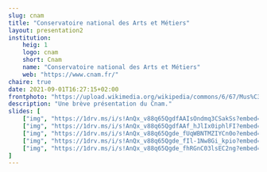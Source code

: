 ```yaml
---
slug: cnam
title: "Conservatoire national des Arts et Métiers"
layout: presentation2
institution:
    heig: 1
    logo: cnam
    short: Cnam
    name: "Conservatoire national des Arts et Métiers"
    web: "https://www.cnam.fr/"
chaire: true
date: 2021-09-01T16:27:15+02:00
frontphoto: "https://upload.wikimedia.org/wikipedia/commons/6/67/Mus%C3%A9e_du_Conservatoire_national_des_Arts_et_M%C3%A9tiers_-_panoramio.jpg"
description: "Une brève présentation du Cnam."
slides: [
    ["img", "https://1drv.ms/i/s!AnQx_v88q65QgdfAAIsOndmq3CSakSs?embed=1", "Garde"],
    ["img", "https://1drv.ms/i/s!AnQx_v88q65QgdfAAf_hJlIx0iphlFI?embed=1", "Cnam-birdview"],
    ["img", "https://1drv.ms/i/s!AnQx_v88q65Qgde_fUqWBNTMZIYCn0o?embed=1", "Cnam"],
    ["img", "https://1drv.ms/i/s!AnQx_v88q65Qgde_fIl-1Nw8Gi_kpio?embed=1", "EPN"],
    ["img", "https://1drv.ms/i/s!AnQx_v88q65Qgde_fhRGnC03lsEC2ng?embed=1", "Cnam-photos"]
]
---
```

&nbsp;